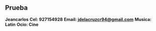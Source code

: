 ## Prueba
**Jeancarlos**
**Cel: 927154928**
**Email: jdelacruzcr94@gmail.com**
**Musica: Latin**
**Ocio: Cine**